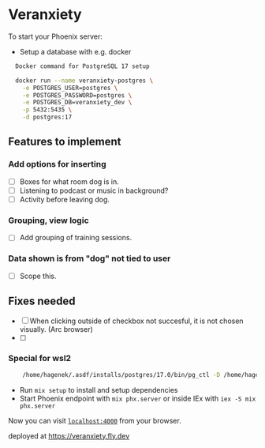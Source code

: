 # Veranxiety

To start your Phoenix server:

- Setup a database with e.g. docker

```zsh
  Docker command for PostgreSQL 17 setup

  docker run --name veranxiety-postgres \
    -e POSTGRES_USER=postgres \
    -e POSTGRES_PASSWORD=postgres \
    -e POSTGRES_DB=veranxiety_dev \
    -p 5432:5435 \
    -d postgres:17
```

## Features to implement

### Add options for inserting

- [ ] Boxes for what room dog is in.
- [ ] Listening to podcast or music in background?
- [ ] Activity before leaving dog.

### Grouping, view logic
- [ ] Add grouping of training sessions.

### Data shown is from "dog" not tied to user

- [ ] Scope this.

## Fixes needed

- [ ] When clicking outside of checkbox not succesful, it is not chosen visually. (Arc browser)
- [ ]

### Special for wsl2

```zsh
    /home/hagenek/.asdf/installs/postgres/17.0/bin/pg_ctl -D /home/hagenek/.asdf/installs/postgres/17.0/data -l logfile starV
```

- Run `mix setup` to install and setup dependencies
- Start Phoenix endpoint with `mix phx.server` or inside IEx with `iex -S mix phx.server`

Now you can visit [`localhost:4000`](http://localhost:4000) from your browser.

deployed at https://veranxiety.fly.dev
